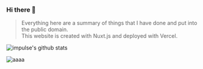 ### Hi there 👋
> Everything here are a summary of things that I have done and put into the public domain.<br>This website is created with Nuxt.js and deployed with Vercel.

![impulse's github stats](https://github-readme-stats.vercel.app/api?username=thefubon&include_all_commits=true&hide_title=true&count_private=true&show_icons=true&count_private=true&title_color=5A67D8&icon_color=5A67D8&text_color=374151&bg_color=ffffff)

![aaaa](https://github-readme-stats.vercel.app/api/top-langs/?username=thefubon&hide=javascript,html&layout=compact&title_color=5A67D8&icon_color=5A67D8&text_color=374151&bg_color=ffffff)
